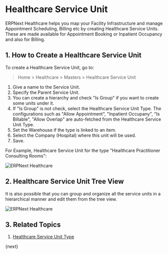 <!-- add-breadcrumbs -->
# Healthcare Service Unit

ERPNext Healthcare helps you map your Facility Infrastructure and manage Appointment Scheduling, Billing etc by creating Healthcare Service Units. These are made available for Appointment Booking or Inpatient Occupancy and also for Billing.

## 1. How to Create a Healthcare Service Unit

To create a Healthcare Service Unit, go to:

> Home > Healthcare > Masters > Healthcare Service Unit

1. Give a name to the Service Unit.
2. Specify the Parent Service Unit.
3. You can create a hierarchy and check "Is Group" if you want to create some units under it.
4. If "Is Group" is not check, select the Healthcare Service Unit Type. The configurations such as "Allow Appointment", "Inpatient Occupany", "Is Billable", "Allow Overlap" are auto-fetched from the Healthcare Service Unit Type.
5. Set the Warehouse if the type is linked to an item.
6. Select the Company (Hospital) where this unit will be used.
7. Save.

For Example, Healthcare Service Unit for the type "Healthcare Practitioner Consulting Rooms":

<img class="screenshot" alt="ERPNext Healthcare" src="{{docs_base_url}}/assets/img/healthcare/healthcare_service_unit_1.png">

## 2. Healthcare Service Unit Tree View

It is also possible that you can group and organize all the service units in a hierarchical manner and edit them from the tree view.

<img class="screenshot" alt="ERPNext Healthcare" src="{{docs_base_url}}/assets/img/healthcare/healthcare_service_unit.png">

## 3. Related Topics

1. [Healthcare Service Unit Type](/docs/user/manual/en/healthcare/healthcare_service_unit_type)

{next}
